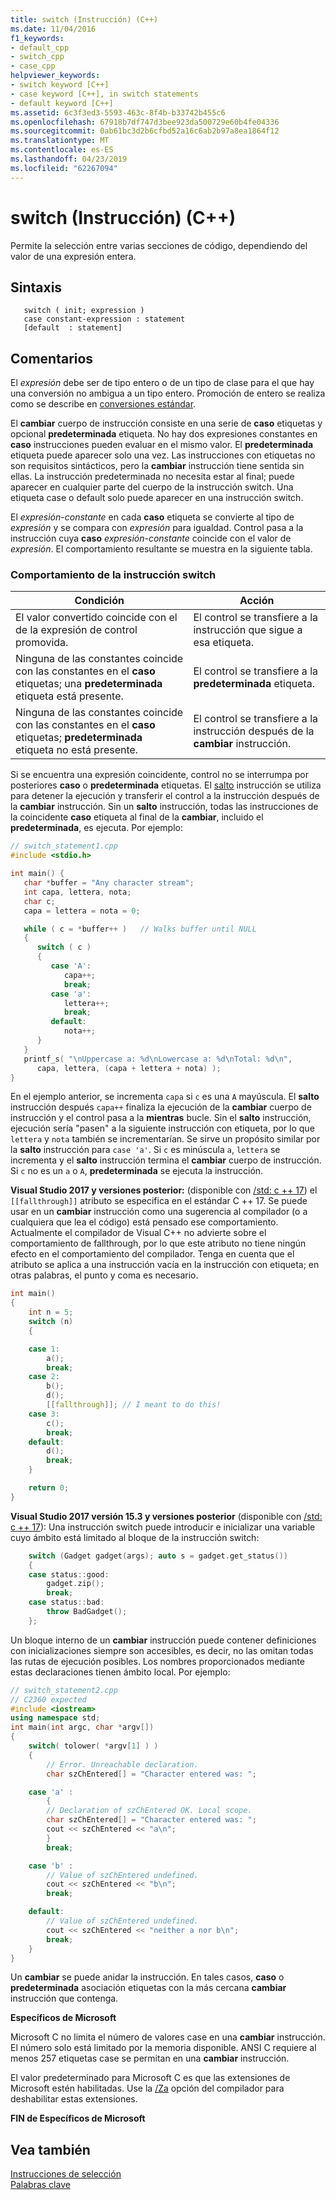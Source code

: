 ```yaml
---
title: switch (Instrucción) (C++)
ms.date: 11/04/2016
f1_keywords:
- default_cpp
- switch_cpp
- case_cpp
helpviewer_keywords:
- switch keyword [C++]
- case keyword [C++], in switch statements
- default keyword [C++]
ms.assetid: 6c3f3ed3-5593-463c-8f4b-b33742b455c6
ms.openlocfilehash: 67918b7df747d3bee923da500729e60b4fe04336
ms.sourcegitcommit: 0ab61bc3d2b6cfbd52a16c6ab2b97a8ea1864f12
ms.translationtype: MT
ms.contentlocale: es-ES
ms.lasthandoff: 04/23/2019
ms.locfileid: "62267094"
---
```

# <a name="switch-statement-c"></a>switch (Instrucción) (C++)

Permite la selección entre varias secciones de código, dependiendo del valor de una expresión entera.

## <a name="syntax"></a>Sintaxis

```
   switch ( init; expression )
   case constant-expression : statement
   [default  : statement]
```

## <a name="remarks"></a>Comentarios

El *expresión* debe ser de tipo entero o de un tipo de clase para el que hay una conversión no ambigua a un tipo entero. Promoción de entero se realiza como se describe en [conversiones estándar](standard-conversions.md).

El **cambiar** cuerpo de instrucción consiste en una serie de **caso** etiquetas y opcional **predeterminada** etiqueta. No hay dos expresiones constantes en **caso** instrucciones pueden evaluar en el mismo valor. El **predeterminada** etiqueta puede aparecer solo una vez. Las instrucciones con etiquetas no son requisitos sintácticos, pero la **cambiar** instrucción tiene sentida sin ellas.   La instrucción predeterminada no necesita estar al final; puede aparecer en cualquier parte del cuerpo de la instrucción switch. Una etiqueta case o default solo puede aparecer en una instrucción switch.

El *expresión-constante* en cada **caso** etiqueta se convierte al tipo de *expresión* y se compara con *expresión* para igualdad. Control pasa a la instrucción cuya **caso** *expresión-constante* coincide con el valor de *expresión*. El comportamiento resultante se muestra en la siguiente tabla.

### <a name="switch-statement-behavior"></a>Comportamiento de la instrucción switch

|Condición|Acción|
|---------------|------------|
|El valor convertido coincide con el de la expresión de control promovida.|El control se transfiere a la instrucción que sigue a esa etiqueta.|
|Ninguna de las constantes coincide con las constantes en el **caso** etiquetas; una **predeterminada** etiqueta está presente.|El control se transfiere a la **predeterminada** etiqueta.|
|Ninguna de las constantes coincide con las constantes en el **caso** etiquetas; **predeterminada** etiqueta no está presente.|El control se transfiere a la instrucción después de la **cambiar** instrucción.|

Si se encuentra una expresión coincidente, control no se interrumpa por posteriores **caso** o **predeterminada** etiquetas. El [salto](../cpp/break-statement-cpp.md) instrucción se utiliza para detener la ejecución y transferir el control a la instrucción después de la **cambiar** instrucción. Sin un **salto** instrucción, todas las instrucciones de la coincidente **caso** etiqueta al final de la **cambiar**, incluido el **predeterminada**, es ejecuta. Por ejemplo:

```cpp
// switch_statement1.cpp
#include <stdio.h>

int main() {
   char *buffer = "Any character stream";
   int capa, lettera, nota;
   char c;
   capa = lettera = nota = 0;

   while ( c = *buffer++ )   // Walks buffer until NULL
   {
      switch ( c )
      {
         case 'A':
            capa++;
            break;
         case 'a':
            lettera++;
            break;
         default:
            nota++;
      }
   }
   printf_s( "\nUppercase a: %d\nLowercase a: %d\nTotal: %d\n",
      capa, lettera, (capa + lettera + nota) );
}
```

En el ejemplo anterior, se incrementa `capa` si `c` es una `A` mayúscula. El **salto** instrucción después `capa++` finaliza la ejecución de la **cambiar** cuerpo de instrucción y el control pasa a la **mientras** bucle. Sin el **salto** instrucción, ejecución sería "pasen" a la siguiente instrucción con etiqueta, por lo que `lettera` y `nota` también se incrementarían. Se sirve un propósito similar por la **salto** instrucción para `case 'a'`. Si `c` es minúscula `a`, `lettera` se incrementa y el **salto** instrucción termina el **cambiar** cuerpo de instrucción. Si `c` no es un `a` o `A`, **predeterminada** se ejecuta la instrucción.

**Visual Studio 2017 y versiones posterior:** (disponible con [/std: c ++ 17](../build/reference/std-specify-language-standard-version.md)) el `[[fallthrough]]` atributo se especifica en el estándar C ++ 17. Se puede usar en un **cambiar** instrucción como una sugerencia al compilador (o a cualquiera que lea el código) está pensado ese comportamiento. Actualmente el compilador de Visual C++ no advierte sobre el comportamiento de fallthrough, por lo que este atributo no tiene ningún efecto en el comportamiento del compilador. Tenga en cuenta que el atributo se aplica a una instrucción vacía en la instrucción con etiqueta; en otras palabras, el punto y coma es necesario.

```cpp
int main()
{
    int n = 5;
    switch (n)
    {

    case 1:
        a();
        break;
    case 2:
        b();
        d();
        [[fallthrough]]; // I meant to do this!
    case 3:
        c();
        break;
    default:
        d();
        break;
    }

    return 0;
}
```

**Visual Studio 2017 versión 15.3 y versiones posterior** (disponible con [/std: c ++ 17](../build/reference/std-specify-language-standard-version.md)):  Una instrucción switch puede introducir e inicializar una variable cuyo ámbito está limitado al bloque de la instrucción switch:

```cpp
    switch (Gadget gadget(args); auto s = gadget.get_status())
    {
    case status::good:
        gadget.zip();
        break;
    case status::bad:
        throw BadGadget();
    };
```

Un bloque interno de un **cambiar** instrucción puede contener definiciones con inicializaciones siempre son accesibles, es decir, no las omitan todas las rutas de ejecución posibles. Los nombres proporcionados mediante estas declaraciones tienen ámbito local. Por ejemplo:

```cpp
// switch_statement2.cpp
// C2360 expected
#include <iostream>
using namespace std;
int main(int argc, char *argv[])
{
    switch( tolower( *argv[1] ) )
    {
        // Error. Unreachable declaration.
        char szChEntered[] = "Character entered was: ";

    case 'a' :
        {
        // Declaration of szChEntered OK. Local scope.
        char szChEntered[] = "Character entered was: ";
        cout << szChEntered << "a\n";
        }
        break;

    case 'b' :
        // Value of szChEntered undefined.
        cout << szChEntered << "b\n";
        break;

    default:
        // Value of szChEntered undefined.
        cout << szChEntered << "neither a nor b\n";
        break;
    }
}
```

Un **cambiar** se puede anidar la instrucción. En tales casos, **caso** o **predeterminada** asociación etiquetas con la más cercana **cambiar** instrucción que contenga.

**Específicos de Microsoft**

Microsoft C no limita el número de valores case en una **cambiar** instrucción. El número solo está limitado por la memoria disponible. ANSI C requiere al menos 257 etiquetas case se permitan en una **cambiar** instrucción.

El valor predeterminado para Microsoft C es que las extensiones de Microsoft estén habilitadas. Use la [/Za](../build/reference/za-ze-disable-language-extensions.md) opción del compilador para deshabilitar estas extensiones.

**FIN de Específicos de Microsoft**

## <a name="see-also"></a>Vea también

[Instrucciones de selección](../cpp/selection-statements-cpp.md)<br/>
[Palabras clave](../cpp/keywords-cpp.md)